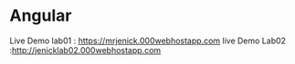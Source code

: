# Angular
Live Demo  lab01 : https://mrjenick.000webhostapp.com 
live Demo Lab02 :http://jenicklab02.000webhostapp.com
